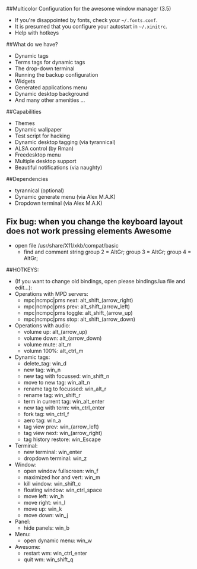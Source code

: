 ##Multicolor Configuration for the awesome window manager (3.5)
* If you're disappointed by fonts, check your `~/.fonts.conf`. 
* It is presumed that you configure your autostart in `~/.xinitrc`.
* Help with hotkeys <F1>

##What do we have?
* Dynamic tags
* Terms tags for dynamic tags
* The drop-down terminal
* Running the backup configuration
* Widgets
* Generated applications menu
* Dynamic desktop background
* And many other amenities ...
 
##Capabilities
* Themes
* Dynamic wallpaper
* Test script for hacking
* Dynamic desktop tagging (via tyrannical)
* ALSA control (by Rman)
* Freedesktop menu
* Multiple desktop support
* Beautiful notifications (via naughty)

##Dependencies
* tyrannical (optional)
* Dynamic generate menu (via Alex M.A.K)
* Dropdown terminal (via Alex M.A.K)

## Fix bug: when you change the keyboard layout does not work pressing elements Awesome
* open file /usr/share/X11/xkb/compat/basic
	* find and comment string group 2 = AltGr; group 3 = AltGr; group 4 = AltGr; 

##HOTKEYS:
* (If you want to change old bindings, open please bindings.lua file and edit...):
* Operations with MPD servers:
	* mpc|ncmpc|pms next:     alt_shift_(arrow_right)
	* mpc|ncmpc|pms prev:     alt_shift_(arrow_left)
	* mpc|ncmpc|pms toggle:   alt_shift_(arrow_up)
	* mpc|ncmpc|pms stop:     alt_shift_(arrow_down)
* Operations with audio:
	* volume up:              alt_(arrow_up)
	* volume down:            alt_(arrow_down)
	* volume mute:            alt_m
	* volumn 100%:            alt_ctrl_m
* Dynamic tags:
	* delete_tag:             win_d
	* new tag:                win_n
	* new tag with focussed:  win_shift_n
	* move to new tag:        win_alt_n
	* rename tag to focussed: win_alt_r
	* rename tag:             win_shift_r
	* term in current  tag:   win_alt_enter
	* new tag with term:      win_ctrl_enter
	* fork tag:               win_ctrl_f
	* aero tag:               win_a
	* tag view prev:          win_(arrow_left)
	* tag view next:          win_(arrow_right)
	* tag history restore:    win_Escape
* Terminal:
	* new terminal:           win_enter
	* dropdown terminal:      win_z
* Window:
	* open window fullscreen: win_f
	* maximized hor and vert: win_m
	* kill window:            win_shift_c
	* floating window:        win_ctrl_space
	* move left:              win_h 
    * move right:             win_l
    * move up:                win_k 
    * move down:              win_j
* Panel:
	* hide panels:            win_b
* Menu:
	* open dynamic menu:      win_w
* Awesome:
	* restart wm:             win_ctrl_enter
	* quit wm:                win_shift_q